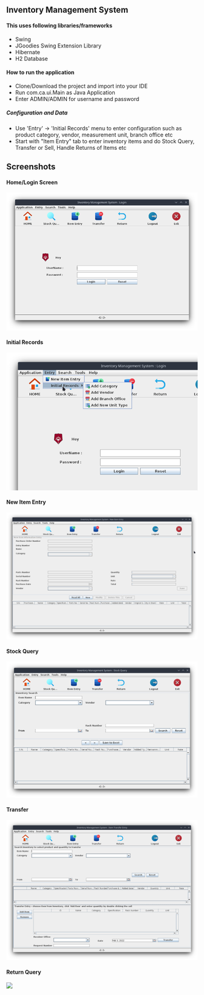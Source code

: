 ## Inventory Management System

#### This uses following libraries/frameworks
- Swing 
- JGoodies Swing Extension Library
- Hibernate 
- H2 Database 

#### How to run the application
- Clone/Download the project and import into your IDE
- Run com.ca.ui.Main as Java Application
- Enter ADMIN/ADMIN for username and password

##### Configuration and Data
- Use 'Entry' -> 'Initial Records' menu to enter configuration such as  product category, vendor, measurement unit, branch office etc
- Start with "Item Entry" tab to enter inventory items and do Stock Query, Transfer or Sell, Handle Returns of Items etc

  
## Screenshots

#### Home/Login Screen
![](screenshots/home-login.png)


####   Initial Records
![](screenshots/initial-records.png)


####   New Item Entry
![](screenshots/new-item.png)


####   Stock Query
![](screenshots/stock-query.png)


####   Transfer
![](screenshots/transfer.png)


####   Return Query
![](screenshots/return-query.png)

